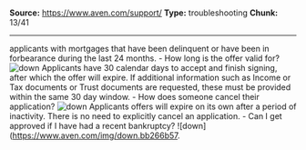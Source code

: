 # 

**Source:** https://www.aven.com/support/
**Type:** troubleshooting
**Chunk:** 13/41

---

applicants with mortgages that have been delinquent or have been in forbearance during the last 24 months. \- How long is the offer valid for? ![down](https://www.aven.com/img/down.bb266b57.svg) Applicants have 30 calendar days to accept and finish signing, after which the offer will expire. If additional information such as Income or Tax documents or Trust documents are requested, these must be provided within the same 30 day window. \- How does someone cancel their application? ![down](https://www.aven.com/img/down.bb266b57.svg) Applicants offers will expire on its own after a period of inactivity. There is no need to explicitly cancel an application. \- Can I get approved if I have had a recent bankruptcy? ![down](https://www.aven.com/img/down.bb266b57.